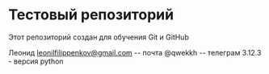 # Тестовый репозиторий
Этот репозиторий создан для обучения Git и GitHub

Леонид
leonilfilippenkov@gmail.com -- почта
@qwekkh -- телеграм
3.12.3 - версия python
